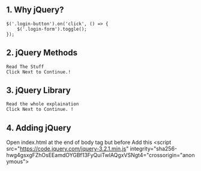 ## 1. Why jQuery?

	$('.login-button').on('click', () => {
		$('.login-form').toggle();
	});

## 2. jQuery Methods

	Read The Stuff
	Click Next to Continue.!	

## 3. jQuery Library

	Read the whole explaination
	Click Next to Continue. !	

## 4. Adding jQuery
   Open index.html at the end of body tag but before
    <script src='js/main.js'></script> 
   Add this
	<script src="https://code.jquery.com/jquery-3.2.1.min.js" integrity="sha256-hwg4gsxgFZhOsEEamdOYGBf13FyQuiTwlAQgxVSNgt4="crossorigin="anonymous"></script>
